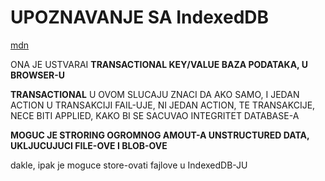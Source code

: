 # UPOZNAVANJE SA IndexedDB

[mdn](https://developer.mozilla.org/en-US/docs/Web/API/IndexedDB_API/Using_IndexedDB)

ONA JE USTVARAI **TRANSACTIONAL KEY/VALUE BAZA PODATAKA, U BROWSER-U**

**TRANSACTIONAL** U OVOM SLUCAJU ZNACI DA AKO SAMO, I JEDAN ACTION U TRANSAKCIJI FAIL-UJE, NI JEDAN ACTION, TE TRANSAKCIJE, NECE BITI APPLIED, KAKO BI SE SACUVAO INTEGRITET DATABASE-A

**MOGUC JE STRORING OGROMNOG AMOUT-A UNSTRUCTURED DATA, UKLJUCUJUCI FILE-OVE I BLOB-OVE**

dakle, ipak je moguce store-ovati fajlove u IndexedDB-JU